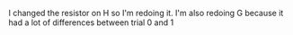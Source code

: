 I changed the resistor on H so I'm redoing it. I'm also redoing G because it had a lot of differences between trial 0 and 1
